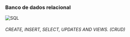 ###                                         Banco de dados relacional

![SQL](https://user-images.githubusercontent.com/34290569/96470498-ba516e00-1204-11eb-8fe0-abb970db61cc.png)

######      CREATE, INSERT, SELECT, UPDATES AND VIEWS. (CRUD)
